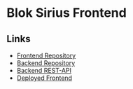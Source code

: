 # Blok Sirius Frontend

## Links

- [Frontend Repository](https://github.com/rarogbennu/blok-sirius-frontend/tree/production)
- [Backend Repository](https://github.com/svdf18/blok_sirius_projekt_backend/tree/sprint7)
- [Backend REST-API](https://blok-sirius-backend.azurewebsites.net/)
- [Deployed Frontend](https://rarogbennu.github.io/blok-sirius-frontend/#/)
